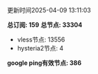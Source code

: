 更新时间2025-04-09 13:11:03

**总订阅: 159**
**总节点: 33304**
- vless节点: 13556
- hysteria2节点: 4

**google ping有效节点: 386**
